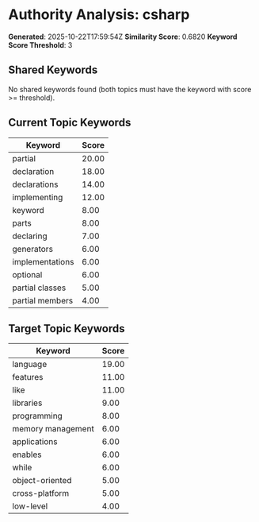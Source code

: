 # Authority Analysis: csharp

**Generated**: 2025-10-22T17:59:54Z
**Similarity Score**: 0.6820
**Keyword Score Threshold**: 3

## Shared Keywords

No shared keywords found (both topics must have the keyword with score >= threshold).

## Current Topic Keywords

| Keyword | Score |
|---------|-------|
| partial | 20.00 |
| declaration | 18.00 |
| declarations | 14.00 |
| implementing | 12.00 |
| keyword | 8.00 |
| parts | 8.00 |
| declaring | 7.00 |
| generators | 6.00 |
| implementations | 6.00 |
| optional | 6.00 |
| partial classes | 5.00 |
| partial members | 4.00 |

## Target Topic Keywords

| Keyword | Score |
|---------|-------|
| language | 19.00 |
| features | 11.00 |
| like | 11.00 |
| libraries | 9.00 |
| programming | 8.00 |
| memory management | 6.00 |
| applications | 6.00 |
| enables | 6.00 |
| while | 6.00 |
| object-oriented | 5.00 |
| cross-platform | 5.00 |
| low-level | 4.00 |

